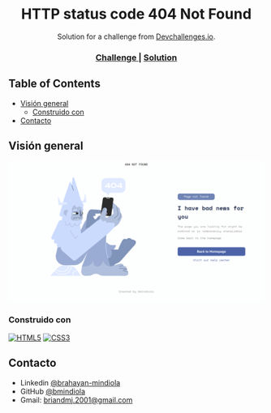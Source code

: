 
<!-- Please update value in the {}  -->

<h1 align="center">HTTP status code 404 Not Found</h1>

<div align="center">
   Solution for a challenge from  <a href="http://devchallenges.io" target="_blank">Devchallenges.io</a>.
</div>

<div align="center">
  <h3>
    <a href="https://devchallenges.io/challenges/wBunSb7FPrIepJZAg0sY">
      Challenge
    </a>
    <span> | </span>
    <a href="https://bmindiola.github.io/404-Not-Found/">
      Solution
    </a>
  </h3>
</div>

<!-- TABLE OF CONTENTS -->

## Table of Contents

- [Visión general](#Visión-general)
  - [Construido con](#Construido-con)
- [Contacto](#contacto)

<!-- Visión general -->

## Visión general

![screenshot](https://github.com/bmindiola/404-Not-Found/blob/main/images/screenshot-page.png)

### Construido con

<!-- This section should list any major frameworks that you built your project using. Here are a few examples.-->

[![HTML5](https://img.shields.io/badge/html5-F06529?style=for-the-badge&logo=html5&logoColor=white&labelColor=E34C26)]()
[![CSS3](https://img.shields.io/badge/CSS3-2965F1?style=for-the-badge&logo=css3&logoColor=white&labelColor=264DE4)]()


## Contacto

- Linkedin [@brahayan-mindiola](https://www.linkedin.com/in/brahayan-mindiola)
- GitHub [@bmindiola](https://github.com/bmindiola)
- Gmail: briandmj.2001@gmail.com